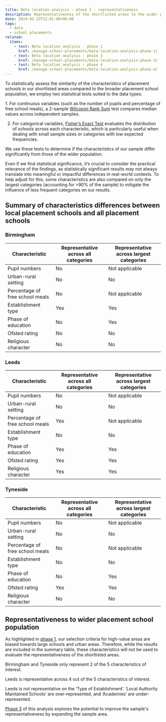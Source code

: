 ```yaml
---
title: Beta location analysis - phase 2 - representativeness
description: Representativeness of the shortlisted areas to the wider placement school population
date: 2024-02-23T12:01:00+00:00
tags:
  - data
  - school placements
related:
  items:
    - text: Beta location analysis - phase 1
      href: /manage-school-placements/beta-location-analysis-phase-1/
    - text: Beta location analysis - phase 3
      href: /manage-school-placements/beta-location-analysis-phase-3/
    - text: Beta location analysis - phase 4
      href: /manage-school-placements/beta-location-analysis-phase-4/
---
```


To statistically assess the similarity of the characteristics of placement schools in our shortlisted areas compared to the broader placement school population, we employ two statistical tests suited to the data types:​

​1. For continuous variables (such as the number of pupils and percentage of free school meals), a 2-sample [Wilcoxon Rank Sum](https://en.wikipedia.org/wiki/Mann%E2%80%93Whitney_U_test) test compares median values across independent samples.​

2. For categorical variables, [Fisher’s Exact Test](https://en.wikipedia.org/wiki/Fisher%27s_exact_test) evaluates the distribution of schools across each characteristic, which is particularly useful when dealing with small sample sizes or categories with low expected frequencies.​

We use these tests to determine if the characteristics of our sample differ significantly from those of the wider population.​

Even if we find statistical significance, it’s crucial to consider the practical relevance of the findings, as statistically significant results may not always translate into meaningful or impactful differences in real-world contexts. To help adjust for this, some characteristics are also compared on only the largest categories (accounting for >90% of the sample) to mitigate the influence of less frequent categories on our results.​

## Summary of characteristics differences between local placement schools and all placement schools

### Birmingham

| Characteristic | Representative across all categories | Representative across largest categories |
| --- | --- | --- |
| Pupil numbers | No | Not applicable |
| Urban-rural setting | No | No |
| Percentage of free school meals | No | Not applicable |
| Establishment type | Yes | Yes |
| Phase of education | No | Yes |
| Ofsted rating | No | No |
| Religious character | No | No |

### Leeds

| Characteristic | Representative across all categories | Representative across largest categories |
| --- | --- | --- |
| Pupil numbers | No | Not applicable |
| Urban-rural setting | No | No |
| Percentage of free school meals | Yes | Not applicable |
| Establishment type | No | No |
| Phase of education | Yes | Yes |
| Ofsted rating | Yes | Yes |
| Religious character | Yes | Yes |

### Tyneside

| Characteristic | Representative across all categories | Representative across largest categories |
| --- | --- | --- |
| Pupil numbers | No | Not applicable |
| Urban-rural setting | No | No |
| Percentage of free school meals | No | Not applicable |
| Establishment type | No | No |
| Phase of education | No | Yes |
| Ofsted rating | Yes | Yes |
| Religious character | No | No |

## Representativeness to wider placement school population

As highlighted in [phase 1](/manage-school-placements/beta-location-analysis-phase-1/), our selection criteria for high-value areas are biased towards large schools and urban areas. Therefore, while the results are included in the summary table, these characteristics will not be used to evaluate the representativeness of the shortlisted areas. ​

​Birmingham and Tyneside only represent 2 of the 5 characteristics of interest​.

Leeds is representative across 4 out of the 5 characteristics of interest.​

Leeds is not representative on the ‘Type of Establishment’. ‘Local Authority Maintained Schools’ are over-represented, and ‘Academies’ are under-represented.​

[Phase 3](/manage-school-placements/beta-location-analysis-phase-3/) of this analysis explores the potential to improve the sample's representativeness by expanding the sample area.
